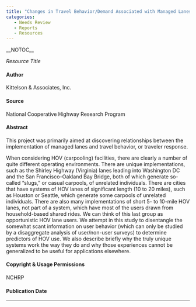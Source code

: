 ```yaml
---
title: "Changes in Travel Behavior/Demand Associated with Managed Lanes"
categories:
   - Needs Review
   - Reports
   - Resources
---
```


\_\_NOTOC\_\_

*Resource Title*

#### Author

Kittelson & Associates, Inc.

#### Source

National Cooperative Highway Research Program

#### Abstract

This project was primarily aimed at discovering relationships between the implementation of managed lanes and travel behavior, or traveler response.

When considering HOV (carpooling) facilities, there are clearly a number of quite different operating environments. There are unique implementations, such as the Shirley Highway (Virginia) lanes leading into Washington DC and the San Francisco–Oakland Bay Bridge, both of which generate so-called “slugs,” or casual carpools, of unrelated individuals. There are cities that have systems of HOV lanes of significant length (10 to 20 miles), such as Houston or Seattle, which generate some carpools of unrelated individuals. There are also many implementations of short 5- to 10-mile HOV lanes, not part of a system, which have most of the users drawn from household-based shared rides. We can think of this last group as opportunistic HOV lane users. We attempt in this study to disentangle the somewhat scant information on user behavior (which can only be studied by a disaggregate analysis of user/non-user surveys) to determine predictors of HOV use. We also describe briefly why the truly unique systems work the way they do and why those experiences cannot be generalized to be useful for applications elsewhere.

#### Copyright & Usage Permissions

NCHRP

#### Publication Date

------------------------------------------------------------------------

<comments />

